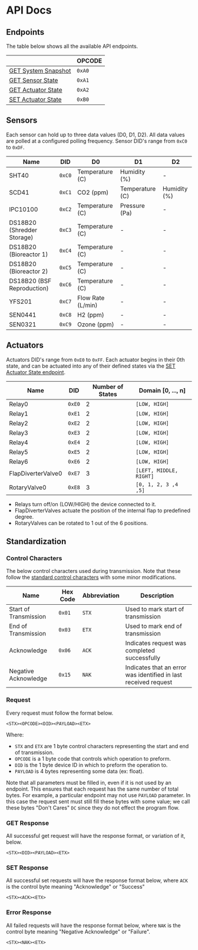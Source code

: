 # API Docs

## Endpoints

The table below shows all the available API endpoints.

|  | OPCODE |
|--|--------|
| [GET System Snapshot](endpoints/getSnapshot.md) | `0xA0` |
| [GET Sensor State](endpoints/getSensorState.md) | `0xA1` |
| [GET Actuator State](endpoints/getActuatorState.md) | `0xA2` |
| [SET Actuator State](endpoints/setActuatorState.md) | `0xB0` |

## Sensors

Each sensor can hold up to three data values (D0, D1, D2). All data values are polled at a configured polling frequency. Sensor DID's range from `0xC0` to `0xDF`.

| Name | DID | D0 | D1 | D2 |
|------|-----|----|----|----|
| SHT40 | `0xC0` | Temperature (C) | Humidity (%) | - |
| SCD41 | `0xC1` | CO2 (ppm) | Temperature (C) | Humidity (%) |
| IPC10100 | `0xC2` | Temperature (C) | Pressure (Pa) | - |
| DS18B20 (Shredder Storage) | `0xC3` | Temperature (C) | - | - |
| DS18B20 (Bioreactor 1) | `0xC4` | Temperature (C) | - | - |
| DS18B20 (Bioreactor 2) | `0xC5` | Temperature (C) | - | - |
| DS18B20 (BSF Reproduction)| `0xC6` | Temperature (C) | - | - |
| YFS201 | `0xC7` | Flow Rate (L/min) | - | - |
| SEN0441 | `0xC8` | H2 (ppm) | - | - |
| SEN0321 | `0xC9` | Ozone (ppm) | - | - |

## Actuators

Actuators DID's range from `0xE0` to `0xFF`. Each actuator begins in their 0th state, and can be actuated into any of their defined states via the [SET Actuator State endpoint](endpoints/setActuatorState.md).

| Name | DID | Number of States | Domain [0, ..., n] | 
|------|-----|------------------|--------------------|
| Relay0 | `0xE0` | 2 | `[LOW, HIGH]` |
| Relay1 | `0xE1` | 2 | `[LOW, HIGH]` |
| Relay2 | `0xE2` | 2 | `[LOW, HIGH]` |
| Relay3 | `0xE3` | 2 | `[LOW, HIGH]` |
| Relay4 | `0xE4` | 2 | `[LOW, HIGH]` |
| Relay5 | `0xE5` | 2 | `[LOW, HIGH]` |
| Relay6 | `0xE6` | 2 | `[LOW, HIGH]` |
| FlapDiverterValve0 | `0xE7` | 3 | `[LEFT, MIDDLE, RIGHT]` |
| RotaryValve0 | `0xE8` | 3 | `[0, 1, 2, 3 ,4 ,5]` |

- Relays turn off/on (LOW/HIGH) the device connected to it.
- FlapDiverterValves actuate the position of the internal flap to predefined degree. 
- RotaryValves can be rotated to 1 out of the 6 positions.

## Standardization

### Control Characters

The below control characters used during transmission. Note that these follow the [standard control characters](https://www.geeksforgeeks.org/control-characters/) with some minor modifications.

| Name | Hex Code | Abbreviation | Description |
|------|----------|--------------|-------------|
| Start of Transmission | `0x01` | `STX` | Used to mark start of transmission |
| End of Transmission | `0x03` | `ETX` | Used to mark end of transmission |
| Acknowledge | `0x06` | `ACK` | Indicates request was completed successfully |
| Negative Acknowledge | `0x15` | `NAK` | Indicates that an error was identified in last received request |

### Request

Every request must follow the format below.

```
<STX><OPCODE><DID><PAYLOAD><ETX>
```

Where: 
* `STX` and `ETX` are 1 byte control characters representing the start and end of transmission.
* `OPCODE` is a 1 byte code that controls which operation to preform.
* `DID` is the 1 byte device ID in which to preform the operation to.
* `PAYLOAD` is 4 bytes representing some data (ex: float).

Note that all parameters must be filled in, even if it is not used by an endpoint. This ensures that each request has the same number of total bytes. For example, a particular endpoint may not use `PAYLOAD` parameter. In this case the request sent must still fill these bytes with some value; we call these bytes "Don't Cares" `DC` since they do not effect the program flow.

### GET Response

All successful get request will have the response format, or variation of it, below.

```
<STX><DID><PAYLOAD><ETX>
```

### SET Response

All successful set requests will have the response format below, where `ACK` is the control byte meaning "Acknowledge" or "Success"

```
<STX><ACK><ETX>
```

### Error Response

All failed requests will have the response format below, where `NAK` is the control byte meaning "Negative Acknowledge" or "Failure".

```
<STX><NAK><ETX>
```
